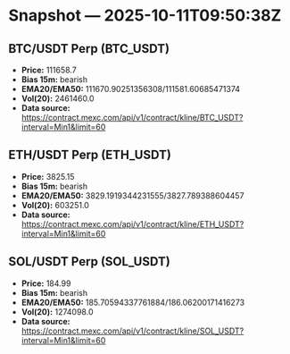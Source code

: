 # Snapshot — 2025-10-11T09:50:38Z

## BTC/USDT Perp (BTC_USDT)
- **Price:** 111658.7
- **Bias 15m:** bearish
- **EMA20/EMA50:** 111670.90251356308/111581.60685471374
- **Vol(20):** 2461460.0
- **Data source:** https://contract.mexc.com/api/v1/contract/kline/BTC_USDT?interval=Min1&limit=60

## ETH/USDT Perp (ETH_USDT)
- **Price:** 3825.15
- **Bias 15m:** bearish
- **EMA20/EMA50:** 3829.1919344231555/3827.789388604457
- **Vol(20):** 603251.0
- **Data source:** https://contract.mexc.com/api/v1/contract/kline/ETH_USDT?interval=Min1&limit=60

## SOL/USDT Perp (SOL_USDT)
- **Price:** 184.99
- **Bias 15m:** bearish
- **EMA20/EMA50:** 185.70594337761884/186.06200171416273
- **Vol(20):** 1274098.0
- **Data source:** https://contract.mexc.com/api/v1/contract/kline/SOL_USDT?interval=Min1&limit=60

